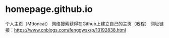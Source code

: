 # homepage.github.io
个人主页（Mttoncat）
网络搜索获得在Github上建立自己的主页（教程）
网址链接：https://www.cnblogs.com/fenggwsx/p/13192838.html

